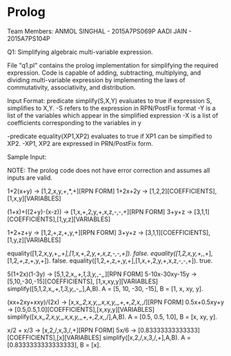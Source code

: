 # Prolog
Team Members:
ANMOL SINGHAL - 2015A7PS069P
AADI JAIN - 2015A7PS104P


Q1: Simplifying algebraic multi-variable expression.

File "q1.pl" contains the prolog implementation for simplifying the required expression.
Code is capable of adding, subtracting, multiplying, and dividing multi-variable expression by implementing the laws of commutativity, associativity, and distribution.

Input Format:
predicate simplify(S,X,Y) evaluates to true if expression S, simplifies to X,Y. 
-S refers to the expression in RPN/PostFix format
-Y is a list of the variables which appear in the simplified expression
-X is a list of coefficients corresponding to the variables in y

-predicate equality(XP1,XP2) evaluates to true if XP1 can be simpified to XP2.
-XP1, XP2 are expressed in PRN/PostFix form.

Sample Input:

NOTE: The prolog code does not have error correction and assumes all inputs are valid.   

1+2(x+y)	-> [1,2,x,y,+,*,+][RPN FORM] 
1+2x+2y		-> [1,2,2][COEFFICIENTS], [1,x,y][VARIABLES]

(1+x)+((2+y)-(x-z))	-> [1,x,+,2,y,+,x,z,-,-,+][RPN FORM] 
3+y+z            	-> [3,1,1][COEFFICIENTS],[1,y,z][VARIABLES]

1+2+z+y	-> [1,2,+,z,+,y,+][RPN FORM]
3+y+z   -> [3,1,1][COEFFICIENTS],[1,y,z][VARIABLES]

equality([1,2,x,y,+,*,+],[1,x,+,2,y,+,x,z,-,-,+]).
false.
equality([1,2,x,y,+,*,+],[1,2,+,z,+,y,+]).
false.
equality([1,2,+,z,+,y,+],[1,x,+,2,y,+,x,z,-,-,+]).
true.


5(1+2x)(1-3y)	-> [5,1,2,x,*,+,1,3,y,*,-,*,*][RPN FORM]
5-10x-30xy-15y	-> [5,10,-30,-15][COEFFICIENTS], [1,x,xy,y][VARIABLES]
simplify([5,1,2,x,*,+,1,3,y,*,-,*,*],A,B).
A = [5, 10, -30, -15],
B = [1, x, xy, y].

(xx+2xy+xxy)/(2x)	-> [x,x,*,2,x,y,*,*,x,x,y,*,*,+,+,2,x,*,/][RPN FORM] 
0.5x+0.5xy+y 	-> [0.5,0.5,1.0][COEFFICIENTS],[x,xy,y][VARIABLES]
simplify([x,x,*,2,x,y,*,*,x,x,y,*,*,+,+,2,x,*,/],A,B).
A = [0.5, 0.5, 1.0],
B = [x, xy, y].

x/2 + x/3	-> [x,2,/,x,3,/,+][RPN FORM]
5x/6		-> [0.83333333333333][COEFFICIENTS],[x][VARIABLES]
simplify([x,2,/,x,3,/,+],A,B).
A = [0.8333333333333333],
B = [x].
